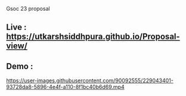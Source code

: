Gsoc 23 proposal
## Live : https://utkarshsiddhpura.github.io/Proposal-view/
## Demo :

https://user-images.githubusercontent.com/90092555/229043401-93728da8-5896-4e4f-a110-8f1bc40b6d69.mp4
